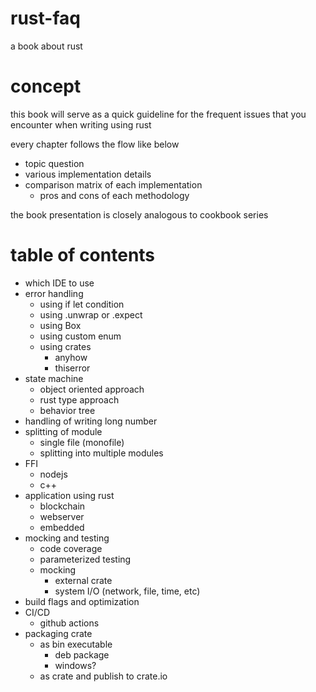 # rust-faq
a book about rust

# concept
this book will serve as a quick guideline for the frequent issues that you encounter when writing using rust

every chapter follows the flow like below 
- topic question 
- various implementation details
- comparison matrix of each implementation
    - pros and cons of each methodology

 the book presentation is closely analogous to cookbook series
 
# table of contents

- which IDE to use
- error handling
    - using if let condition
    - using .unwrap or .expect
    - using Box<dyn std::err:Error> 
    - using custom enum
    - using crates
        - anyhow
        - thiserror
- state machine
    - object oriented approach
    - rust type approach
    - behavior tree 
- handling of writing long number
- splitting of module 
    - single file (monofile)
    - splitting into multiple modules
- FFI
    - nodejs
    - c++
- application using rust
    - blockchain
    - webserver
    - embedded
- mocking and testing
    - code coverage
    - parameterized testing
    - mocking
        - external crate
        - system I/O (network, file, time, etc)
- build flags and optimization
- CI/CD
    - github actions
- packaging crate
   - as bin executable
       - deb package
       - windows?
   - as crate and publish to crate.io
